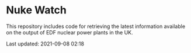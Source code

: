 # Nuke Watch

This repository includes code for retrieving the latest information available on the output of EDF nuclear power plants in the UK.

Last updated: 2021-09-08 02:18